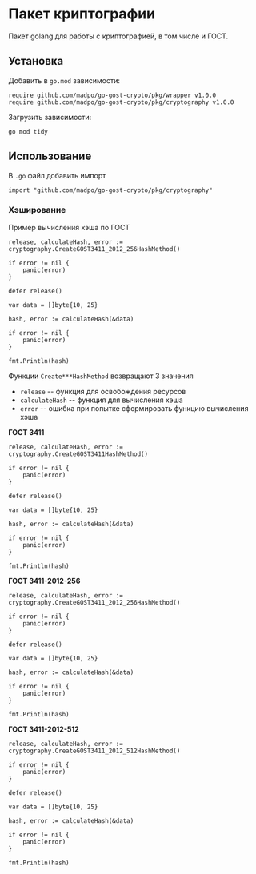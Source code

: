 # Пакет криптографии
Пакет golang для работы с криптографией, в том числе и ГОСТ. 

## Установка
Добавить в `go.mod` зависимости: 

```golang
require github.com/madpo/go-gost-crypto/pkg/wrapper v1.0.0
require github.com/madpo/go-gost-crypto/pkg/cryptography v1.0.0
```

Загрузить зависимости:

```shell
go mod tidy
```

## Использование

В `.go` файл добавить импорт

```golang
import "github.com/madpo/go-gost-crypto/pkg/cryptography"
```

### Хэширование
Пример вычисления хэша по ГОСТ
```golang
release, calculateHash, error := cryptography.CreateGOST3411_2012_256HashMethod()

if error != nil {
    panic(error)
}

defer release()

var data = []byte{10, 25}

hash, error := calculateHash(&data)

if error != nil {
    panic(error)
}

fmt.Println(hash)
```

Функции `Create***HashMethod` возвращают 3 значения
- `release` -- функция для освобождения ресурсов
- `calculateHash` -- функция для вычисления хэша
- `error` -- ошибка при попытке сформировать функцию вычисления хэша

**ГОСТ 3411**
```golang
release, calculateHash, error := cryptography.CreateGOST3411HashMethod()

if error != nil {
    panic(error)
}

defer release()

var data = []byte{10, 25}

hash, error := calculateHash(&data)

if error != nil {
    panic(error)
}

fmt.Println(hash)
```

**ГОСТ 3411-2012-256**
```golang
release, calculateHash, error := cryptography.CreateGOST3411_2012_256HashMethod()

if error != nil {
    panic(error)
}

defer release()

var data = []byte{10, 25}

hash, error := calculateHash(&data)

if error != nil {
    panic(error)
}

fmt.Println(hash)
```

**ГОСТ 3411-2012-512**
```golang
release, calculateHash, error := cryptography.CreateGOST3411_2012_512HashMethod()

if error != nil {
    panic(error)
}

defer release()

var data = []byte{10, 25}

hash, error := calculateHash(&data)

if error != nil {
    panic(error)
}

fmt.Println(hash)
```
